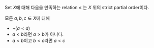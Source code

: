 Set $X$에 대해 다음을 만족하는 relation $\le$ 는 $X$ 위의 strict partial order이다.

모든 $a, b, c \in X$에 대해

- $\neg(a < a)$
- $a < b$라면 $a > b$가 아니다.
- $a < b$이고 $b < c$라면 $a < c$